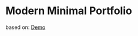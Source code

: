 # Modern Minimal Portfolio 

based on:
[Demo](https://www.devportfoliotemplates.com/portfolio-templates/modern-minimal)


